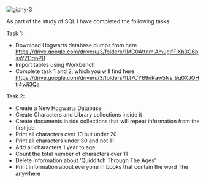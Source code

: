
![giphy-3](https://github.com/Artem-Mezhuev/SQL/assets/116815884/7f313e95-f6fd-472f-8906-f64e2d62ab87)

As part of the study of SQL I have completed the following tasks: 

Task 1:

- Download Hogwarts database dumps from here https://drive.google.com/drive/u/3/folders/1MC0AttnmlAmugifFlXh3G6pssYZDqpPB
- Import tables using Workbench
- Complete task 1 and 2, which you will find here https://drive.google.com/drive/u/3/folders/1Lt7CY69nRaw5Ns_9q0XJOHti4vJj3Qa

Task 2: 

- Create a New Hogwarts Database
- Create Characters and Library collections inside it
- Create documents inside collections that will repeat information from the first job
- Print all characters over 10 but under 20 
- Print all characters under 30 and not 11
- Add all characters 1 year to age
- Count the total number of characters over 11
- Delete Information about 'Quidditch Through The Ages'
- Print information about everyone in books that contain the word The anywhere

